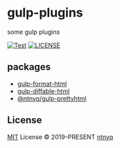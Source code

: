 # gulp-plugins

some gulp plugins

[![Test](https://github.com/ntnyq/gulp-plugins/actions/workflows/test.yml/badge.svg)](https://github.com/ntnyq/gulp-plugins/actions/workflows/test.yml)
[![LICENSE](https://img.shields.io/github/license/ntnyq/gulp-plugins.svg)](https://github.com/ntnyq/gulp-plugins/blob/master/LICENSE)

## packages

-   [gulp-format-html](./packages/gulp-format-html)
-   [gulp-diffable-html](./packages/gulp-diffable-html)
-   [@ntnyq/gulp-prettyhtml](./packages/gulp-prettyhtml)

## License

[MIT](./LICENSE) License © 2019-PRESENT [ntnyq](https://github.com/ntnyq)
